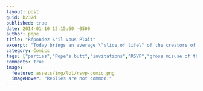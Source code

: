 ```yaml
---
layout: post
guid: b237d
published: true
date: 2014-01-10 12:15:60 -0500
author: pope
title: "Répondez S'il Vous Plaît"
excerpt: "Today brings an average \"slice of life\" of the creators of WNV, a portrait of the wholesome and completely normal interactions that make us who we are and give us the motivation to do what we do."
category: Comics
tags: ["parties","Pope's butt","invitations","RSVP","gross misuse of the postal system","angry balloons"]
comments: true 
image:
  feature: assets/img/lol/rsvp-comic.png
  imageHover: "Replies are not common."
---
```


